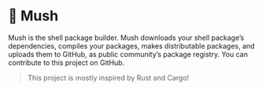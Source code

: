 # 🍄 Mush

Mush is the shell package builder. Mush downloads your shell package’s dependencies, compiles your packages, makes distributable packages, and uploads them to GitHub, as public community’s package registry. You can contribute to this project on GitHub.

> This project is mostly inspired by Rust and Cargo!

